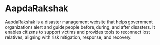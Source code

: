 # AapdaRakshak
AapdaRakshak is a disaster management website that helps government organizations alert and guide people before, during, and after disasters. It enables citizens to support victims and provides tools to reconnect lost relatives, aligning with risk mitigation, response, and recovery.

